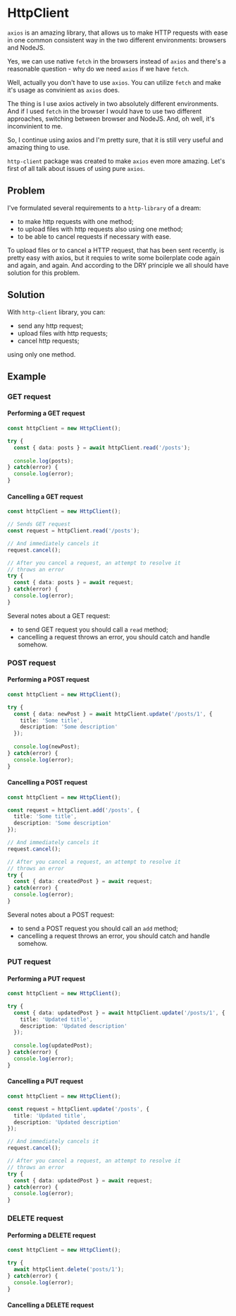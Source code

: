 # HttpClient

`axios` is an amazing library, that allows us to make HTTP requests with ease in one common consistent way in the two different environments: browsers and NodeJS. 

Yes, we can use native `fetch` in the browsers instead of `axios` and there's a reasonable question - why do we need `axios` if we have `fetch`.

Well, actually you don't have to use `axios`. You can utilize `fetch` and make it's usage as convinient as `axios` does.

The thing is I use axios actively in two absolutely different environments. And if I used `fetch` in the browser I would have to use two different approaches, switching between browser and NodeJS. And, oh well, it's inconvinient to me.

So, I continue using axios and I'm pretty sure, that it is still very useful and amazing thing to use.

`http-client` package was created to make `axios` even more amazing. Let's first of all talk about issues of using pure `axios`.

## Problem

I've formulated several requirements to a `http-library` of a dream:
- to make http requests with one method;
- to upload files with http requests also using one method;
- to be able to cancel requests if necessary with ease.

To upload files or to cancel a HTTP request, that has been sent recently, is pretty easy with axios, but it requies to write some boilerplate code again and again, and again. And according to the DRY principle we all should have solution for this problem. 

## Solution

With `http-client` library, you can:

- send any http request;
- upload files with http requests;
- cancel http requests;

using only one method.

## Example

### GET request

#### Performing a GET request

```typescript
const httpClient = new HttpClient();

try {
  const { data: posts } = await httpClient.read('/posts');
  
  console.log(posts);
} catch(error) {
  console.log(error);
}
```

#### Cancelling a GET request

```typescript
const httpClient = new HttpClient();

// Sends GET request
const request = httpClient.read('/posts');

// And immediately cancels it
request.cancel();

// After you cancel a request, an attempt to resolve it 
// throws an error
try {
  const { data: posts } = await request;
} catch(error) {
  console.log(error);
}
```

Several notes about a GET request:

- to send GET request you should call a `read` method;
- cancelling a request throws an error, you should catch and handle somehow.

### POST request

#### Performing a POST request

```typescript
const httpClient = new HttpClient();

try {
  const { data: newPost } = await httpClient.update('/posts/1', { 
    title: 'Some title', 
    description: 'Some description' 
  });
  
  console.log(newPost);
} catch(error) {
  console.log(error);
}
```

#### Cancelling a POST request

```typescript
const httpClient = new HttpClient();

const request = httpClient.add('/posts', { 
  title: 'Some title', 
  description: 'Some description' 
});

// And immediately cancels it
request.cancel();

// After you cancel a request, an attempt to resolve it 
// throws an error
try {
  const { data: createdPost } = await request;
} catch(error) {
  console.log(error);
}
```

Several notes about a POST request:

- to send a POST request you should call an `add` method;
- cancelling a request throws an error, you should catch and handle somehow.

### PUT request

#### Performing a PUT request

```typescript
const httpClient = new HttpClient();

try {
  const { data: updatedPost } = await httpClient.update('/posts/1', { 
    title: 'Updated title', 
    description: 'Updated description' 
  });
  
  console.log(updatedPost);
} catch(error) {
  console.log(error);
}
```

#### Cancelling a PUT request

```typescript
const httpClient = new HttpClient();

const request = httpClient.update('/posts', { 
  title: 'Updated title', 
  description: 'Updated description' 
});

// And immediately cancels it
request.cancel();

// After you cancel a request, an attempt to resolve it 
// throws an error
try {
  const { data: updatedPost } = await request;
} catch(error) {
  console.log(error);
}
```

### DELETE request

#### Performing a DELETE request

```typescript
const httpClient = new HttpClient();

try {
  await httpClient.delete('posts/1');
} catch(error) {
  console.log(error);
}
```

#### Cancelling a DELETE request




